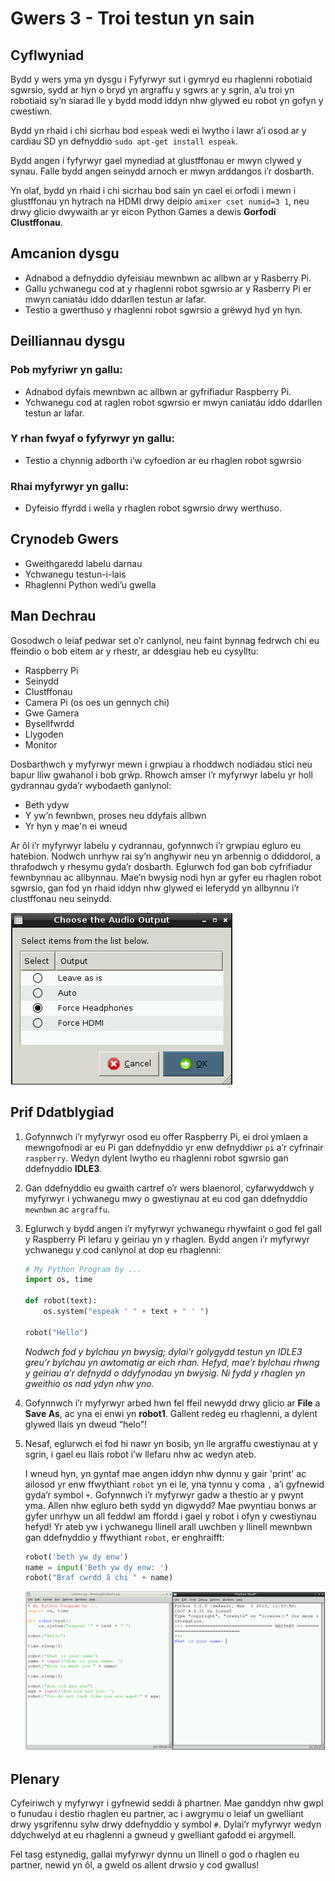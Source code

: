 # Gwers 3 - Troi testun yn sain

## Cyflwyniad

Bydd y wers yma yn dysgu i Fyfyrwyr sut i gymryd eu rhaglenni robotiaid sgwrsio, sydd ar hyn o bryd yn argraffu y sgwrs ar y sgrin, a’u troi yn robotiaid sy’n siarad lle y bydd modd iddyn nhw glywed eu robot yn gofyn y cwestiwn.

Bydd yn rhaid i chi sicrhau bod `espeak` wedi ei lwytho i lawr a’i osod ar y cardiau SD yn defnyddio `sudo apt-get install espeak`.

Bydd angen i fyfyrwyr gael mynediad at glustffonau er mwyn clywed y synau. Falle bydd angen seinydd arnoch er mwyn arddangos i’r dosbarth.

Yn olaf, bydd yn rhaid i chi sicrhau bod sain yn cael ei orfodi i mewn i glustffonau yn hytrach na HDMI drwy deipio `amixer cset numid=3 1`, neu drwy glicio dwywaith ar yr eicon Python Games a dewis **Gorfodi Clustffonau**. 

## Amcanion dysgu 

- Adnabod a defnyddio dyfeisiau mewnbwn ac allbwn ar y Rasberry Pi.
- Gallu ychwanegu cod at y rhaglenni robot sgwrsio ar y Rasberry Pi er mwyn caniatáu iddo ddarllen testun ar lafar.
- Testio a gwerthuso y rhaglenni robot sgwrsio a grëwyd hyd yn hyn.


## Deilliannau dysgu

### Pob myfyriwr yn gallu: 

- Adnabod dyfais mewnbwn ac allbwn ar gyfrifiadur Raspberry Pi.
- Ychwanegu cod at raglen robot sgwrsio er mwyn caniatáu iddo ddarllen testun ar lafar.


### Y rhan fwyaf o fyfyrwyr yn gallu:

- Testio a chynnig adborth i’w cyfoedion ar eu rhaglen robot sgwrsio

### Rhai myfyrwyr yn gallu:

- Dyfeisio ffyrdd i wella y rhaglen robot sgwrsio drwy werthuso.  


## Crynodeb Gwers    

- Gweithgaredd labelu darnau 
- Ychwanegu testun-i-lais
- Rhaglenni Python wedi’u gwella  

## Man Dechrau

Gosodwch o leiaf pedwar set o’r canlynol, neu faint bynnag fedrwch chi eu ffeindio o bob eitem ar y rhestr, ar ddesgiau heb eu cysylltu: 

- Raspberry Pi 
- Seinydd
- Clustffonau
- Camera Pi (os oes un gennych chi) 
- Gwe Gamera
- Bysellfwrdd
- Llygoden
- Monitor 

Dosbarthwch y myfyrwyr mewn i grwpiau a rhoddwch nodiadau stici neu bapur lliw gwahanol i bob grŵp. Rhowch amser i’r myfyrwyr labelu yr holl gydrannau gyda’r wybodaeth ganlynol:

- Beth ydyw
- Y yw’n fewnbwn, proses neu ddyfais allbwn
- Yr hyn y mae'n ei wneud

Ar ôl i’r myfyrwyr labelu y cydrannau, gofynnwch i’r grwpiau egluro eu hatebion. Nodwch unrhyw rai sy’n anghywir neu yn arbennig o ddiddorol, a thrafodwch y rhesymu gyda’r dosbarth. Eglurwch fod gan bob cyfrifiadur fewnbynnau ac allbynnau. Mae’n bwysig nodi hyn ar gyfer eu rhaglen robot sgwrsio, gan fod yn rhaid iddyn nhw glywed ei leferydd yn allbynnu i’r clustffonau neu seinydd.

![](audio_output.png)

## Prif Ddatblygiad

1. Gofynnwch i’r myfyrwyr osod eu offer Raspberry Pi, ei droi ymlaen a mewngofnodi ar eu Pi gan ddefnyddio yr enw defnyddiwr `pi` a’r cyfrinair `raspberry`. Wedyn dylent lwytho eu rhaglenni robot sgwrsio gan ddefnyddio **IDLE3**. 
	
2.  Gan ddefnyddio eu gwaith cartref o’r wers blaenorol, cyfarwyddwch y myfyrwyr i ychwanegu mwy o gwestiynau at eu cod gan ddefnyddio `mewnbwn` ac `argraffu`.

3.  Eglurwch y bydd angen i’r myfyrwyr ychwanegu rhywfaint o god fel gall y Raspberry Pi lefaru y geiriau yn y rhaglen. Bydd angen i’r myfyrwyr ychwanegu y cod canlynol at dop eu rhaglenni:

	```python
	# My Python Program by ...
	import os, time
	
	def robot(text):
	    os.system("espeak ' " + text + " ' ")
	
	robot("Hello")
	```
	*Nodwch fod y bylchau yn bwysig; dylai’r golygydd testun yn IDLE3 greu’r bylchau yn awtomatig ar eich rhan. Hefyd, mae’r bylchau rhwng y geiriau a’r defnydd o ddyfynodau yn bwysig. Ni fydd y rhaglen yn gweithio os nad ydyn nhw yno.*    

4. Gofynnwch i’r myfyrwyr arbed hwn fel ffeil newydd drwy glicio ar **File** a **Save As**, ac yna ei enwi yn **robot1**. Gallent redeg eu rhaglenni, a dylent glywed llais yn dweud “helo”! 

5. Nesaf, eglurwch ei fod hi nawr yn bosib, yn lle argraffu cwestiynau at y sgrin, i gael eu llais robot i’w llefaru nhw ac wedyn ateb.

	I wneud hyn, yn gyntaf mae angen iddyn nhw dynnu y gair 'print' ac ailosod yr enw ffwythiant `robot` yn ei le, yna tynnu y coma `,` a’i gyfnewid gyda’r symbol `+`. Gofynnwch i’r myfyrwyr gadw a thestio ar y pwynt yma. Allen nhw egluro beth sydd yn digwydd? Mae pwyntiau bonws ar gyfer unrhyw un all feddwl am ffordd i gael y robot i ofyn y cwestiynau hefyd! Yr ateb yw i ychwanegu llinell arall uwchben y llinell mewnbwn gan ddefnyddio y ffwythiant `robot`, er enghraifft: 
	
	```python
	robot('beth yw dy enw')
	name = input('Beth yw dy enw: ')
	robot("Braf cwrdd â chi " + name)
	```

	![](espeak2.png)

## Plenary

Cyfeiriwch y myfyrwyr i gyfnewid seddi â phartner. Mae ganddyn nhw gwpl o funudau i destio rhaglen eu partner, ac i awgrymu o leiaf un gwelliant drwy ysgrifennu sylw drwy ddefnyddio y symbol `#`. Dylai’r myfyrwyr wedyn ddychwelyd at eu rhaglenni a gwneud y gwelliant gafodd ei argymell. 

Fel tasg estynedig, gallai myfyrwyr dynnu un llinell o god o rhaglen eu partner, newid yn ôl, a gweld os allent drwsio y cod gwallus!



